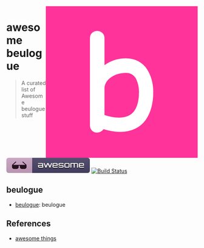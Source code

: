 <a href="https://www.npmjs.com/package/beulogue">
    <img src="https://raw.githubusercontent.com/SiegfriedEhret/awesome-beulogue/master/media/beulogue-logo.png" alt="beulogue logo" align="right" />
</a>

# awesome beulogue

> A curated list of Awesome beulogue stuff

![Awesome](https://raw.githubusercontent.com/SiegfriedEhret/awesome-beulogue/master/media/badge.svg) [![Build Status](https://travis-ci.org/SiegfriedEhret/awesome-beulogue.svg?branch=master)](https://travis-ci.org/SiegfriedEhret/awesome-beulogue)

## beulogue

- [beulogue](https://www.npmjs.com/package/beulogue): beulogue

## References

- [awesome things](https://github.com/sindresorhus/awesome)